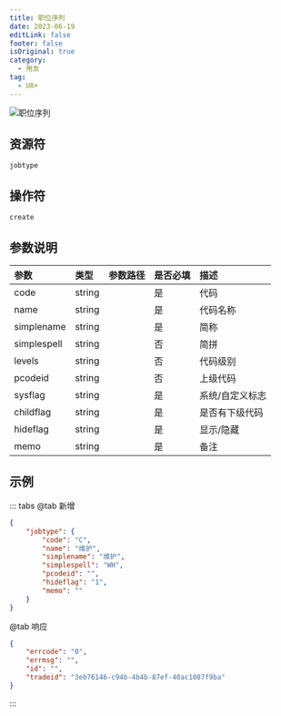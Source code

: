 ```yaml
---
title: 职位序列
date: 2023-06-19
editLink: false
footer: false
isOriginal: true
category:
  - 用友
tag:
  - U8+
---
```


![职位序列](https://nas.ilyl.life:8092/yonyou/u8/as/jobtype.gif)

## 资源符

`jobtype`
  
## 操作符

`create`

## 参数说明

|参数|类型|参数路径|是否必填|描述|
|:-|:-|:-|:-|:-|
|code|string||是|代码|
|name|string||是|代码名称|
|simplename|string||是|简称|
|simplespell|string||否|简拼|
|levels|string||否|代码级别|
|pcodeid|string||否|上级代码|
|sysflag|string||是|系统/自定义标志|
|childflag|string||是|是否有下级代码|
|hideflag|string||是|显示/隐藏|
|memo|string||是|备注|

## 示例

::: tabs
@tab 新增

```json
{
    "jobtype": {
        "code": "C",
        "name": "维护",
        "simplename": "维护",
        "simplespell": "WH",
        "pcodeid": "",
        "hideflag": "1",
        "memo": ""
    }
}
```

@tab 响应

```json
{
    "errcode": "0",
    "errmsg": "",
    "id": "",
    "tradeid": "3eb76146-c94b-4b4b-87ef-40ac1087f9ba"
}
```

:::
